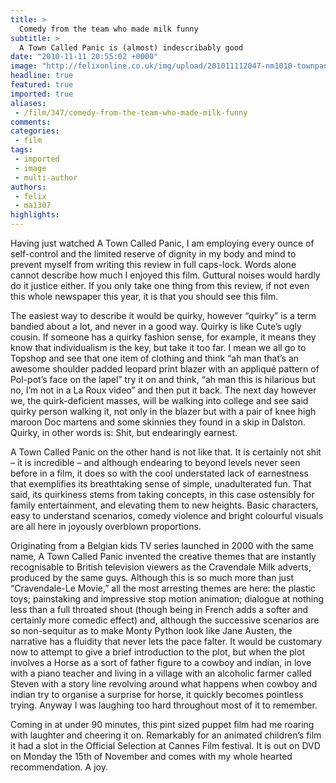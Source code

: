 ```yaml
---
title: >
  Comedy from the team who made milk funny
subtitle: >
  A Town Called Panic is (almost) indescribably good
date: "2010-11-11 20:55:02 +0000"
image: "http://felixonline.co.uk/img/upload/201011112047-nm1010-townpani.jpg"
headline: true
featured: true
imported: true
aliases:
 - /film/347/comedy-from-the-team-who-made-milk-funny
comments:
categories:
 - film
tags:
 - imported
 - image
 - multi-author
authors:
 - felix
 - ma1307
highlights:
---
```


Having just watched A Town Called Panic, I am employing every ounce of self-control and the limited reserve of dignity in my body and mind to prevent myself from writing this review in full caps-lock. Words alone cannot describe how much I enjoyed this film. Guttural noises would hardly do it justice either. If you only take one thing from this review, if not even this whole newspaper this year, it is that you should see this film.

The easiest way to describe it would be quirky, however “quirky” is a term bandied about a lot, and never in a good way. Quirky is like Cute’s ugly cousin. If someone has a quirky fashion sense, for example, it means they know that individualism is the key, but take it too far. I mean we all go to Topshop and see that one item of clothing and think “ah man that’s an awesome shoulder padded leopard print blazer with an appliqué pattern of Pol-pot’s face on the lapel” try it on and think, “ah man this is hilarious but no, I’m not in a La Roux video” and then put it back. The next day however we, the quirk-deficient masses, will be walking into college and see said quirky person walking it, not only in the blazer but with a pair of knee high maroon Doc martens and some skinnies they found in a skip in Dalston. Quirky, in other words is: Shit, but endearingly earnest.

A Town Called Panic on the other hand is not like that. It is certainly not shit – it is incredible – and although endearing to beyond levels never seen before in a film, it does so with the cool understated lack of earnestness that exemplifies its breathtaking sense of simple, unadulterated fun. That said, its quirkiness stems from taking concepts, in this case ostensibly for family entertainment, and elevating them to new heights. Basic characters, easy to understand scenarios, comedy violence and bright colourful visuals are all here in joyously overblown proportions.

Originating from a Belgian kids TV series launched in 2000 with the same name, A Town Called Panic invented the creative themes that are instantly recognisable to British television viewers as the Cravendale Milk adverts, produced by the same guys. Although this is so much more than just “Cravendale-Le Movie,” all the most arresting themes are here: the plastic toys; painstaking and impressive stop motion animation; dialogue at nothing less than a full throated shout (though being in French adds a softer and certainly more comedic effect) and, although the successive scenarios are so non-sequitur as to make Monty Python look like Jane Austen, the narrative has a fluidity that never lets the pace falter. It would be customary now to attempt to give a brief introduction to the plot, but when the plot involves a Horse as a sort of father figure to a cowboy and indian, in love with a piano teacher and living in a village with an alcoholic farmer called Steven with a story line revolving around what happens when cowboy and indian try to organise a surprise for horse, it quickly becomes pointless trying. Anyway I was laughing too hard throughout most of it to remember.

Coming in at under 90 minutes, this pint sized puppet film had me roaring with laughter and cheering it on. Remarkably for an animated children’s film it had a slot in the Official Selection at Cannes Film festival. It is out on DVD on Monday the 15th of November and comes with my whole hearted recommendation. A joy.
